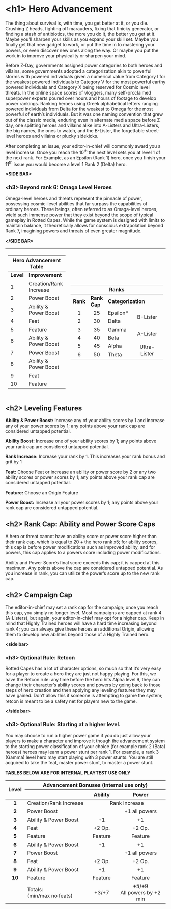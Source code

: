 # \<h1\> Hero Advancement

The thing about survival is, with time, you get better at it, or you
die. Crushing Z heads, fighting off marauders, fixing that finicky
generator, or finding a stash of antibiotics, the more you do it, the
better you get at it. Maybe you’ll sharpen your skills as you expand
your skill set. Maybe you finally get that new gadget to work, or put
the time in to mastering your powers, or even discover new ones along
the way. Or maybe you put the work in to improve your physicality or
sharpen your mind.

Before Z-Day, governments assigned power categories to both heroes and
villains, some governments adopted a categorization akin to powerful
storms with powered individuals given a numerical value from Category I
for the weakest powered individuals to Category V for the most powerful
earthy powered individuals and Category X being reserved for Cosmic
level threats. In the online space scores of vloggers, many
self-proclaimed superpower experts poured over hours and hours of
footage to develop power rankings. Ranking heroes using Greek
alphabetical letters ranging powered individuals from Delta for the
weakest to Omega for the most powerful of earth’s individuals. But it
was one naming convention that grew out of the classic media, enduring
even in alternate media space before Z day, one splitting heroes and
villains alike into A-Listers and Ultra-Listers, the big names, the ones
to watch, and the B-Lister, the forgettable street-level heroes and
villains or plucky sidekicks.

After completing an issue, your editor-in-chief will commonly award you
a level increase. Once you reach the 10<sup>th</sup> the next level sets
you at level 1 of the next rank. For Example, as an Epsilon (Rank 1)
hero, once you finish your 11<sup>th</sup> issue you would become a
level 1 Rank 2 (Delta) hero.

**\<SIDE BAR\>**

### \<h3\> Beyond rank 6: Omaga Level Heroes

Omega-level heroes and threats represent the pinnacle of power,
possessing cosmic-level abilities that far surpass the capabilities of
ordinary heroes. These beings, often referred to as Omaga-level heroes,
wield such immense power that they exist beyond the scope of typical
gameplay in Rotted Capes. While the game system is designed with limits
to maintain balance, it theoretically allows for conscious extrapolation
beyond Rank 7, imagining powers and threats of even greater magnitude.

**\</SIDE BAR\>**

<table>
<colgroup>
<col style="width: 38%" />
<col style="width: 61%" />
</colgroup>
<thead>
<tr>
<th><table>
<colgroup>
<col style="width: 24%" />
<col style="width: 75%" />
</colgroup>
<thead>
<tr>
<th colspan="2"><strong>Hero Advancement Table</strong></th>
</tr>
</thead>
<tbody>
<tr>
<td><strong>Level</strong></td>
<td><strong>Improvement</strong></td>
</tr>
<tr>
<td>1</td>
<td>Creation/Rank Increase</td>
</tr>
<tr>
<td>2</td>
<td>Power Boost</td>
</tr>
<tr>
<td>3</td>
<td>Ability &amp; Power Boost</td>
</tr>
<tr>
<td>4</td>
<td>Feat</td>
</tr>
<tr>
<td>5</td>
<td>Feature</td>
</tr>
<tr>
<td>6</td>
<td>Ability &amp; Power Boost</td>
</tr>
<tr>
<td>7</td>
<td>Power Boost</td>
</tr>
<tr>
<td>8</td>
<td>Ability &amp; Power Boost</td>
</tr>
<tr>
<td>9</td>
<td>Feat</td>
</tr>
<tr>
<td>10</td>
<td>Feature</td>
</tr>
</tbody>
</table></th>
<th><table>
<colgroup>
<col style="width: 12%" />
<col style="width: 19%" />
<col style="width: 18%" />
<col style="width: 49%" />
</colgroup>
<thead>
<tr>
<th colspan="4"><strong>Ranks</strong></th>
</tr>
</thead>
<tbody>
<tr>
<td><strong>Rank</strong></td>
<td><strong>Rank Cap</strong></td>
<td colspan="2"><strong>Categorization</strong></td>
</tr>
<tr>
<td style="text-align: center;">1</td>
<td style="text-align: center;">25</td>
<td>Epsilon*</td>
<td rowspan="2" style="text-align: center;">B-Lister</td>
</tr>
<tr>
<td style="text-align: center;">2</td>
<td style="text-align: center;">30</td>
<td>Delta</td>
</tr>
<tr>
<td style="text-align: center;">3</td>
<td style="text-align: center;">35</td>
<td>Gamma</td>
<td rowspan="2" style="text-align: center;">A-Lister</td>
</tr>
<tr>
<td style="text-align: center;">4</td>
<td style="text-align: center;">40</td>
<td>Beta</td>
</tr>
<tr>
<td style="text-align: center;">5</td>
<td style="text-align: center;">45</td>
<td>Alpha</td>
<td rowspan="2" style="text-align: center;">Ultra-Lister</td>
</tr>
<tr>
<td style="text-align: center;">6</td>
<td style="text-align: center;">50</td>
<td>Theta</td>
</tr>
</tbody>
</table></th>
</tr>
</thead>
<tbody>
</tbody>
</table>

## \<h2\> Leveling Features 

**Ability & Power Boost:** Increase any of your ability scores by 1 and
increase any of your power scores by 1; any points above your rank cap
are considered untapped potential.

**Ability Boost:** Increase one of your ability scores by 1; any points
above your rank cap are considered untapped potential.

**Rank Increase:** Increase your rank by 1. This increases your rank
bonus and grit by 1

**Feat:** Choose Feat or increase an ability or power score by 2 or any
two ability scores or power scores by 1; any points above your rank cap
are considered untapped potential.

**Feature:** Choose an Origin Feature

**Power Boost:** Increase all your power scores by 1; any points above
your rank cap are considered untapped potential.

## \<h2\> Rank Cap: Ability and Power Score Caps 

A hero or threat cannot have an ability score or power score higher than
their rank cap, which is equal to 20 + the hero rank x5; for ability
scores, this cap is before power modifications such as improved ability,
and for powers, this cap applies to a powers score including power
modifications.

Ability and Power Score’s final score exceeds this cap; it is capped at
this maximum. Any points above the cap are considered untapped
potential. As you increase in rank, you can utilize the power’s score up
to the new rank cap.

## \<h2\> Campaign Cap 

The editor-in-chief may set a rank cap for the campaign; once you reach
this cap, you simply no longer level. Most campaigns are capped at rank
4 (A-Listers), but again, your editor-in-chief may opt for a higher cap.
Keep in mind that Highly Trained heroes will have a hard time increasing
beyond rank 4; you can always give these heroes an additional Origin,
allowing them to develop new abilities beyond those of a Highly Trained
hero.

**\<side bar\>**

### \<h3\> Optional Rule: Retcon

Rotted Capes has a lot of character options, so much so that it’s very
easy for a player to create a hero they are just not happy playing. For
this, we have the Retcon rule: any time before the hero hits Alpha level
9, they can change their character’s ability scores and powers by going
back to those steps of hero creation and then applying any leveling
features they may have gained. Don’t allow this if someone is attempting
to game the system; retcon is meant to be a safety net for players new
to the game.

**\</side bar\>**

### \<h3\> Optional Rule: Starting at a higher level.

You may choose to run a higher power game if you do just allow your
players to make a character and improve it though the advancement system
to the starting power classification of your choice (for example rank 2
(Bata) heroes) heroes may learn a power stunt per rank 1. For example, a
rank 3 (Gamma) level hero may start playing with 3 power stunts. You are
still acquired to take the feat, master power stunt, to master a power
stunt.

**TABLES BELOW ARE FOR INTERNAL PLAYTEST USE ONLY**

<table>
<colgroup>
<col style="width: 12%" />
<col style="width: 39%" />
<col style="width: 17%" />
<col style="width: 31%" />
</colgroup>
<thead>
<tr>
<th rowspan="2" style="text-align: center;"><strong>Level</strong></th>
<th colspan="3" style="text-align: center;"><strong>Advancement Bonuses
(internal use only)</strong></th>
</tr>
<tr>
<th style="text-align: center;"></th>
<th style="text-align: center;"><strong>Ability</strong></th>
<th style="text-align: center;"><strong>Power</strong></th>
</tr>
</thead>
<tbody>
<tr>
<td style="text-align: center;"><strong>1</strong></td>
<td>Creation/Rank Increase</td>
<td colspan="2" style="text-align: center;">Rank Increase</td>
</tr>
<tr>
<td style="text-align: center;"><strong>2</strong></td>
<td>Power Boost</td>
<td style="text-align: center;"></td>
<td style="text-align: center;">+1 all powers</td>
</tr>
<tr>
<td style="text-align: center;"><strong>3</strong></td>
<td>Ability &amp; Power Boost</td>
<td style="text-align: center;">+1</td>
<td style="text-align: center;">+1</td>
</tr>
<tr>
<td style="text-align: center;"><strong>4</strong></td>
<td>Feat</td>
<td style="text-align: center;">+2 Op.</td>
<td style="text-align: center;">+2 Op.</td>
</tr>
<tr>
<td style="text-align: center;"><strong>5</strong></td>
<td>Feature</td>
<td style="text-align: center;">Feature</td>
<td style="text-align: center;">Feature</td>
</tr>
<tr>
<td style="text-align: center;"><strong>6</strong></td>
<td>Ability &amp; Power Boost</td>
<td style="text-align: center;">+1</td>
<td style="text-align: center;">+1</td>
</tr>
<tr>
<td style="text-align: center;"><strong>7</strong></td>
<td>Power Boost</td>
<td style="text-align: center;"></td>
<td style="text-align: center;">+1 all powers</td>
</tr>
<tr>
<td style="text-align: center;"><strong>8</strong></td>
<td>Feat</td>
<td style="text-align: center;">+2 Op.</td>
<td style="text-align: center;">+2 Op.</td>
</tr>
<tr>
<td style="text-align: center;"><strong>9</strong></td>
<td>Ability &amp; Power Boost</td>
<td style="text-align: center;">+1</td>
<td style="text-align: center;">+1</td>
</tr>
<tr>
<td style="text-align: center;"><strong>10</strong></td>
<td>Feature</td>
<td style="text-align: center;">Feature</td>
<td style="text-align: center;">Feature</td>
</tr>
<tr>
<td style="text-align: center;"></td>
<td>Totals:<br />
(min/max no feats)</td>
<td style="text-align: center;">+3/+7</td>
<td style="text-align: center;">+5/+9<br />
All powers by +2 min</td>
</tr>
</tbody>
</table>
